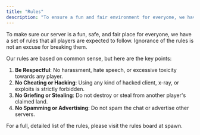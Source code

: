 ```yaml
---
title: "Rules"
description: "To ensure a fun and fair environment for everyone, we have a set of rules that all players must follow. Please read them carefully."
---
```


To make sure our server is a fun, safe, and fair place for everyone, we have a set of rules that all players are expected to follow. Ignorance of the rules is not an excuse for breaking them.

Our rules are based on common sense, but here are the key points:

1.  **Be Respectful**: No harassment, hate speech, or excessive toxicity towards any player.
2.  **No Cheating or Hacking**: Using any kind of hacked client, x-ray, or exploits is strictly forbidden.
3.  **No Griefing or Stealing**: Do not destroy or steal from another player's claimed land.
4.  **No Spamming or Advertising**: Do not spam the chat or advertise other servers.

For a full, detailed list of the rules, please visit the rules board at spawn.